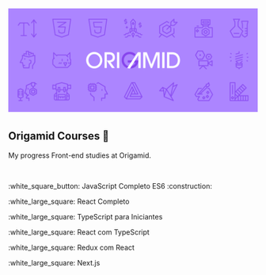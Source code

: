 <h1 align="center">
    <img alt="Origamid" src="assets/cover.png" width="700px" />
</h1>
<h2>Origamid Courses 🐺</h2>
<p>My progress Front-end studies at Origamid.</p>
<br>

<p>:white_square_button: JavaScript Completo ES6 :construction:</p>
<p>:white_large_square: React Completo</p>
<p>:white_large_square: TypeScript para Iniciantes</p>
<p>:white_large_square: React com TypeScript</p>
<p>:white_large_square: Redux com React</p>
<p>:white_large_square: Next.js</p>
